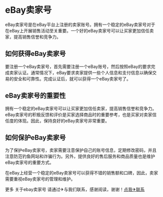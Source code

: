 # eBay卖家号

eBay卖家号是在eBay平台上注册的卖家账号。拥有一个稳定的eBay卖家号对于在eBay上开展销售活动至关重要。一个好的eBay卖家号可以让买家更加信任卖家，提高销售信誉和竞争力。

## 如何获得eBay卖家号

要注册一个eBay卖家号，首先需要注册一个eBay账号，然后按照eBay的要求完成卖家认证。通常情况下，eBay要求卖家提供一些个人信息和支付信息以确保交易的安全和可靠性。完成认证后，就可以获得一个eBay卖家号了。

## eBay卖家号的重要性

拥有一个稳定的eBay卖家号可以让买家更加信任卖家，提高销售信誉和竞争力。eBay卖家号的积极反馈和评价是买家选择商品时的重要参考，也是买家对卖家信任度的体现。因此，保持良好的eBay卖家号非常重要。

## 如何保护eBay卖家号

为了保护eBay卖家号，卖家需要注意保护自己的账号信息，定期修改密码，并且注意防范钓鱼网站和诈骗行为。另外，提供良好的售后服务和商品质量也是维护eBay卖家号的重要方式。

在eBay上经营一个稳定的eBay卖家号可以获得不错的销售额和口碑，因此，卖家需要重视eBay卖家号的管理和维护。

更多 关于ebay卖家号 请通过✈与我们联系，感谢阅读，谢谢！[点我✈联系](https://d.k02.cc)